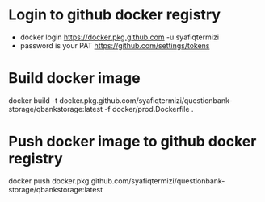 # Login to github docker registry

- docker login https://docker.pkg.github.com -u syafiqtermizi
- password is your PAT https://github.com/settings/tokens

# Build docker image

docker build -t docker.pkg.github.com/syafiqtermizi/questionbank-storage/qbankstorage:latest -f docker/prod.Dockerfile .

# Push docker image to github docker registry

docker push docker.pkg.github.com/syafiqtermizi/questionbank-storage/qbankstorage:latest
